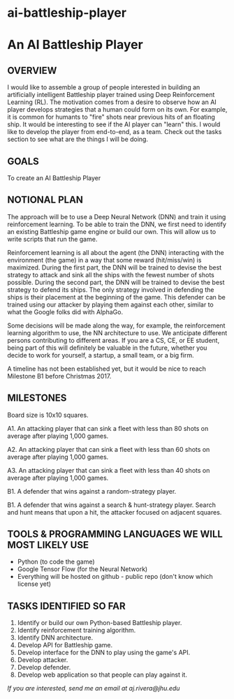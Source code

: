 # ai-battleship-player

# An AI Battleship Player

## OVERVIEW

I would like to assemble a group of people interested in building an artificially intelligent Battleship player trained using Deep Reinforcement Learning (RL). The motivation comes from a desire to observe how an AI player develops strategies that a human could form on its own. For example, it is common for humants to "fire" shots near previous hits of an floating ship. It would be interesting to see if the AI player can "learn" this. I would like to develop the player from end-to-end, as a team. Check out the tasks section to see what are the things I will be doing.

## GOALS

To create an AI Battleship Player

## NOTIONAL PLAN

The approach will be to use a Deep Neural Network (DNN) and train it using reinforcement learning. To be able to train the DNN, we first need to identify an existing Battleship game engine or build our own. This will allow us to write scripts that run the game.

Reinforcement learning is all about the agent (the DNN) interacting with the environment (the game) in a way that some reward (hit/miss/win) is maximized. During the first part, the DNN will be trained to devise the best strategy to attack and sink all the ships with the fewest number of shots possible. During the second part, the DNN will be trained to devise the best strategy to defend its ships. The only strategy involved in defending the ships is their placement at the beginning of the game. This defender can be trained using our attacker by playing them against each other, similar to what the Google folks did with AlphaGo.

Some decisions will be made along the way, for example, the reinforcement learning algorithm to use, the NN architecture to use. We anticipate different persons contributing to different areas. If you are a CS, CE, or EE student,  being part of this will definitely be valuable in the future, whether you decide to work for yourself, a startup, a small team, or a big firm.

A timeline has not been established yet, but it would be nice to reach Milestone B1 before Christmas 2017.

## MILESTONES

Board size is 10x10 squares.

A1. An attacking player that can sink a fleet with less than 80 shots on average after playing 1,000 games.

A2. An attacking player that can sink a fleet with less than 60 shots on average after playing 1,000 games.

A3. An attacking player that can sink a fleet with less than 40 shots on average after playing 1,000 games.

B1. A defender that wins against a random-strategy player.

B1. A defender that wins against a search &amp; hunt-strategy player. Search and hunt means that upon a hit, the attacker focused on adjacent squares.

## TOOLS &amp; PROGRAMMING LANGUAGES WE WILL MOST LIKELY USE

- Python (to code the game)
- Google Tensor Flow (for the Neural Network)
- Everything will be hosted on github - public repo (don&#39;t know which license yet)

## TASKS IDENTIFIED SO FAR

1. Identify or build our own Python-based Battleship player.
2. Identify reinforcement training algorithm.
3. Identify DNN architecture.
4. Develop API for Battleship game.
5. Develop interface for the DNN to play using the game&#39;s API.
6. Develop attacker.
7. Develop defender.
8. Develop web application so that people can play against it.

_If you are interested, send me an email at aj.rivera@jhu.edu_
